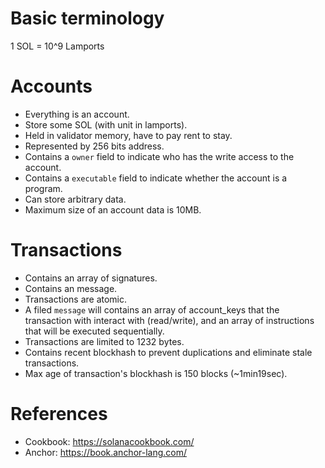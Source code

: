 # Basic terminology
1 SOL = 10^9 Lamports

# Accounts
- Everything is an account.
- Store some SOL (with unit in lamports).
- Held in validator memory, have to pay rent to stay.
- Represented by 256 bits address.
- Contains a `owner` field to indicate who has the write access to the account.
- Contains a `executable` field to indicate whether the account is a program.
- Can store arbitrary data.
- Maximum size of an account data is 10MB.

# Transactions
- Contains an array of signatures.
- Contains an message.
- Transactions are atomic.
- A filed `message` will contains an array of account_keys that the transaction with interact with (read/write), and an array of instructions that will be executed sequentially.
- Transactions are limited to 1232 bytes.
- Contains recent blockhash to prevent duplications and eliminate stale transactions.
- Max age of transaction's blockhash is 150 blocks (~1min19sec).

# References
- Cookbook: https://solanacookbook.com/
- Anchor: https://book.anchor-lang.com/
